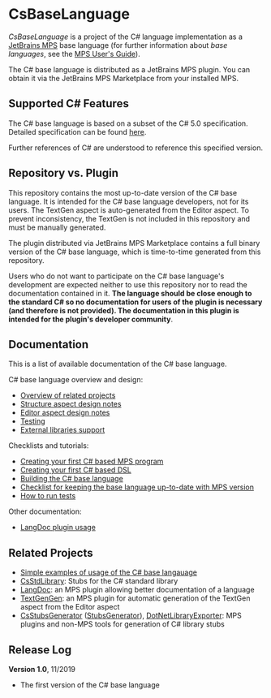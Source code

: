 # CsBaseLanguage

*CsBaseLanguage* is a project of the C# language implementation as a
[JetBrains MPS](https://www.jetbrains.com/mps/)
base language (for further information about *base languages*, see the
[MPS User's Guide](https://www.jetbrains.com/help/mps/mps-user-s-guide.html)).

The C# base language is distributed as a JetBrains MPS plugin. You can obtain it via
the JetBrains MPS Marketplace from your installed MPS.

## Supported C# Features

The C# base language is based on a subset of the C# 5.0 specification. Detailed specification
can be found [here](./doc/cs_specification.md).

Further references of C# are understood to reference this specified version.

## Repository vs. Plugin

This repository contains the most up-to-date version of the C# base language. It is intended for
the C# base language developers, not for its users. The TextGen aspect is auto-generated from the
Editor aspect. To prevent inconsistency, the TextGen is not included in this repository and must
be manually generated.

The plugin distributed via JetBrains MPS Marketplace contains a full binary version of the C#
base language, which is time-to-time generated from this repository.

Users who do not want to participate on the C# base language's development are
expected neither to use this repository nor to read the documentation contained in
it. **The language should be close enough to the standard C# so no documentation for
users of the plugin is necessary (and therefore is not provided). The documentation in
this plugin is intended for the plugin's developer community**.

## Documentation

This is a list of available documentation of the C# base language.

C# base language overview and design:
- [Overview of related projects](./doc/related_projects_overview.md)
- [Structure aspect design notes](./doc/structure_design.md)
- [Editor aspect design notes](./doc/editor_design.md)
- [Testing](./doc/testing.md)
- [External libraries support](./doc/library_stubs.md)

Checklists and tutorials:
- [Creating your first C# based MPS program](./doc/tutorial_program.pdf)
- [Creating your first C# based DSL](./doc/tutorial_dsl.pdf)
- [Building the C# base language](./doc/tutorial_build_csbaselanguage.pdf)
- [Checklist for keeping the base language up-to-date with MPS version](./doc/mps_upgrade.md)
- [How to run tests](./doc/testing.md)

Other documentation:
- [LangDoc plugin usage](./doc/langdoc_plugin.md)

## Related Projects

- [Simple examples of usage of the C# base langauage](https://github.com/Zeman-Dalibor/mpscs-examples)
- [CsStdLibrary](https://github.com/wirthma/CsStdLibrary): Stubs for the C# standard library
- [LangDoc](https://github.com/vaclav/LangDoc): an MPS plugin allowing better documentation of a
language
- [TextGenGen](https://github.com/Kripner/textGenGen): an MPS plugin for automatic generation of the
TextGen aspect from the Editor aspect
- [CsStubsGenerator](https://github.com/wirthma/CsStubsGenerator)
([StubsGenerator](https://github.com/wirthma/StubsGenerator)),
[DotNetLibraryExporter](https://github.com/Zeman-Dalibor/DotNetLibraryExporter):
MPS plugins and non-MPS tools for generation of C# library stubs

## Release Log

**Version 1.0**, 11/2019
- The first version of the C# base language
